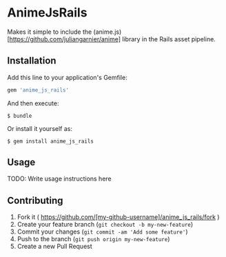 # AnimeJsRails

Makes it simple to include the (anime.js)[https://github.com/juliangarnier/anime] library in the Rails asset pipeline.

## Installation

Add this line to your application's Gemfile:

```ruby
gem 'anime_js_rails'
```

And then execute:

    $ bundle

Or install it yourself as:

    $ gem install anime_js_rails

## Usage

TODO: Write usage instructions here

## Contributing

1. Fork it ( https://github.com/[my-github-username]/anime_js_rails/fork )
2. Create your feature branch (`git checkout -b my-new-feature`)
3. Commit your changes (`git commit -am 'Add some feature'`)
4. Push to the branch (`git push origin my-new-feature`)
5. Create a new Pull Request
